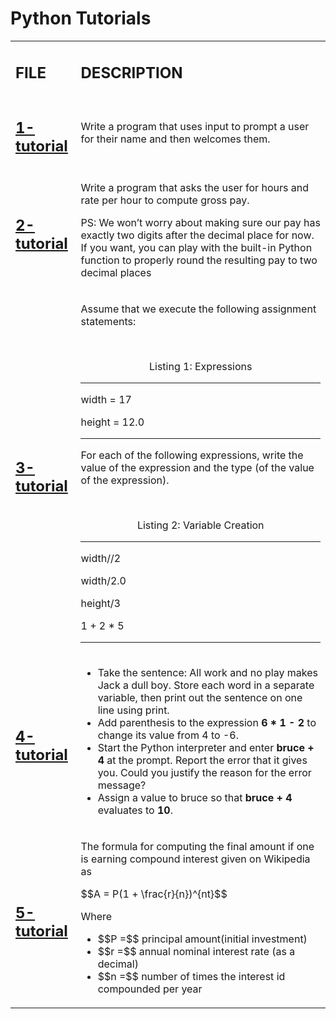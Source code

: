 <h1>Python Tutorials</h1>
<table>
    <tr>
        <td><h2><strong>FILE</strong></h2></td>
        <td><h2><stromg>DESCRIPTION</stromg></h2></td>
    </tr>
    <tr>
        <td><h2><a href="https://github.com/LivingDemonness28/python_tutorials/blob/main/1-tutorial.ipynb">1-tutorial</a></h2></td>
        <td>Write a program that uses input to prompt a user for their name and then welcomes them.</td>
    </tr>
    <tr>
        <td><h2><a href="https://github.com/LivingDemonness28/python_tutorials/blob/main/2-tutorial.ipynb">2-tutorial</a></h2></td>
        <td>
            <p>Write a program that asks the user for hours and rate per hour to compute gross pay.</p>
            <p>PS: We won’t worry about making sure our pay has exactly two digits after the decimal place for now. If you want, you can play with the built-in Python function to properly round the resulting pay to two decimal places</p>
        </td>
    </tr>
    <tr>
        <td><h2><a href="https://github.com/LivingDemonness28/python_tutorials/blob/main/3-tutorial.ipynb">3-tutorial</a></h2></td>
        <td>
            <p>Assume that we execute the following assignment statements:</p>
            <br>
            <p align="center">Listing 1: Expressions</p>
            <hr>
            <p>width = 17</p>
            <p>height = 12.0</p>
            <hr>
            <p>For each of the following expressions, write the value of the expression and the type (of the value of the expression).</p>
            <br>
            <p align="center">Listing 2: Variable Creation</p>
            <hr>
            <p>width//2</p>
            <p>width/2.0</p>
            <p>height/3</p>
            <p>1 + 2 * 5</p>
            <hr>
        </td>
    </tr>
    <tr>
        <td><h2><a href="https://github.com/LivingDemonness28/python_tutorials/blob/main/4-tutorial.ipynb">4-tutorial</a></h2></td>
        <td>
            <ul>
                <li>Take the sentence: All work and no play makes Jack a dull boy. Store each word in a separate variable, then print out the sentence on one line using print.</li>
                <li>Add parenthesis to the expression <strong>6 * 1 - 2</strong> to change its value from 4 to -6.</li>
                <li>Start the Python interpreter and enter <strong>bruce + 4</strong> at the prompt. Report the error that it gives you. Could you justify the reason for the error message?</li>
                <li>Assign a value to bruce so that <strong>bruce + 4</strong> evaluates to <strong>10</strong>.</li>
            </ul>
        </td>
    </tr>
    <tr>
        <td><h2><a href="https://github.com/LivingDemonness28/python_tutorials/blob/main/5-tutorial.ipynb">5-tutorial</a></h2></td>
        <td>
            <p>The formula for computing the final amount if one is earning compound interest given on Wikipedia as</p>
            $$A = P(1 + \frac{r}{n})^{nt}$$
            <p>Where</p>
            <ul>
                <li>$$P =$$ principal amount(initial investment)</li>
                <li>$$r =$$ annual nominal interest rate (as a decimal)</li>
                <li>$$n =$$ number of times the interest id compounded per year</li>
            </ul>
        </td>
    </tr>
</table>
